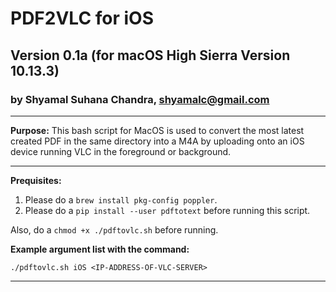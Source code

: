 # PDF2VLC for iOS
## Version 0.1a (for macOS High Sierra Version 10.13.3)
### by Shyamal Suhana Chandra, shyamalc@gmail.com

-----------

**Purpose:** This bash script for MacOS is used to convert the most latest created PDF in the same directory into a M4A by uploading onto an iOS device running VLC in the foreground or background.

-----------

**Prequisites:** 

1. Please do a `brew install pkg-config poppler`.
2. Please do a `pip install --user pdftotext` before running this script.

Also, do a `chmod +x ./pdftovlc.sh` before running.

**Example argument list with the command:**

`./pdftovlc.sh iOS <IP-ADDRESS-OF-VLC-SERVER>`

-----------


